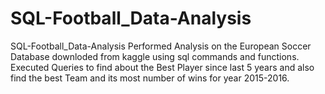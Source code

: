 # SQL-Football_Data-Analysis
SQL-Football_Data-Analysis
Performed Analysis on the European Soccer Database downloded from kaggle using sql commands and functions. 
Executed Queries to find about the Best Player since last 5 years and also find the best Team and its most number of wins for year 2015-2016.

